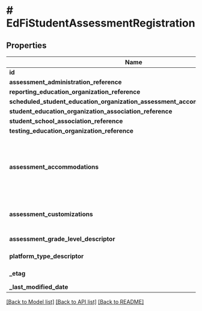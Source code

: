 # # EdFiStudentAssessmentRegistration

## Properties

Name | Type | Description | Notes
------------ | ------------- | ------------- | -------------
**id** | **string** |  | [optional]
**assessment_administration_reference** | [**\Resources\Model\EdFiAssessmentAdministrationReference**](EdFiAssessmentAdministrationReference.md) |  |
**reporting_education_organization_reference** | [**\Resources\Model\EdFiEducationOrganizationReference**](EdFiEducationOrganizationReference.md) |  | [optional]
**scheduled_student_education_organization_assessment_accommodation_reference** | [**\Resources\Model\EdFiStudentEducationOrganizationAssessmentAccommodationReference**](EdFiStudentEducationOrganizationAssessmentAccommodationReference.md) |  | [optional]
**student_education_organization_association_reference** | [**\Resources\Model\EdFiStudentEducationOrganizationAssociationReference**](EdFiStudentEducationOrganizationAssociationReference.md) |  |
**student_school_association_reference** | [**\Resources\Model\EdFiStudentSchoolAssociationReference**](EdFiStudentSchoolAssociationReference.md) |  |
**testing_education_organization_reference** | [**\Resources\Model\EdFiEducationOrganizationReference**](EdFiEducationOrganizationReference.md) |  | [optional]
**assessment_accommodations** | [**\Resources\Model\EdFiStudentAssessmentRegistrationAssessmentAccommodation[]**](EdFiStudentAssessmentRegistrationAssessmentAccommodation.md) | An unordered collection of studentAssessmentRegistrationAssessmentAccommodations. The special variation(s) to be used in how assessments (in general) are presented, how it is administered, or how the test taker is allowed to respond. This generally refers to changes that do not substantially alter what the examination measures. The proper use of accommodations does not substantially change academic level or performance criteria. | [optional]
**assessment_customizations** | [**\Resources\Model\EdFiStudentAssessmentRegistrationAssessmentCustomization[]**](EdFiStudentAssessmentRegistrationAssessmentCustomization.md) | An unordered collection of studentAssessmentRegistrationAssessmentCustomizations. Key/value pairs which may be used to facilitate customization of an assessment or to support vendor reporting/analysis. | [optional]
**assessment_grade_level_descriptor** | **string** | The grade level or primary instructional level at which the student is to be assessed. | [optional]
**platform_type_descriptor** | **string** | The environment or format in which the assessment is expected to be administered. | [optional]
**_etag** | **string** | A unique system-generated value that identifies the version of the resource. | [optional]
**_last_modified_date** | **\DateTime** | The date and time the resource was last modified. | [optional]

[[Back to Model list]](../../README.md#models) [[Back to API list]](../../README.md#endpoints) [[Back to README]](../../README.md)

